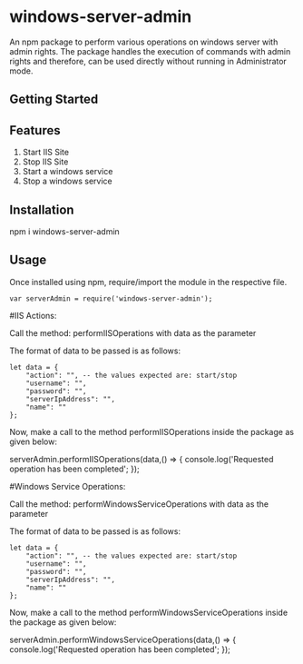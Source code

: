 # windows-server-admin
An npm package to perform various operations on windows server with admin rights.
The package handles the execution of commands with admin rights and therefore, can be used directly without running in Administrator mode.

## Getting Started

## Features

1. Start IIS Site
2. Stop IIS Site
3. Start a windows service
4. Stop a windows service


## Installation

npm i windows-server-admin

## Usage

Once installed using npm, require/import the module in the respective file.

    var serverAdmin = require('windows-server-admin');

#IIS Actions:

Call the method:
    performIISOperations with data as the parameter

The format of data to be passed is as follows:

    let data = {
        "action": "", -- the values expected are: start/stop
        "username": "",
        "password": "",
        "serverIpAddress": "",
        "name": ""
    };

Now, make a call to the method performIISOperations inside the package as given below:

serverAdmin.performIISOperations(data,() => {
	console.log('Requested operation has been completed';
});

#Windows Service Operations:

Call the method:
    performWindowsServiceOperations with data as the parameter

The format of data to be passed is as follows:

    let data = {
        "action": "", -- the values expected are: start/stop
        "username": "",
        "password": "",
        "serverIpAddress": "",
        "name": ""
    };

Now, make a call to the method performWindowsServiceOperations inside the package as given below:

serverAdmin.performWindowsServiceOperations(data,() => {
	console.log('Requested operation has been completed';
});
